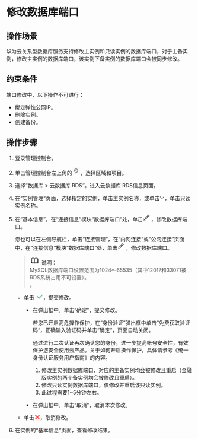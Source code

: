 # 修改数据库端口<a name="zh-cn_topic_change_database_port"></a>

## 操作场景<a name="section241540814823"></a>

华为云关系型数据库服务支持修改主实例和只读实例的数据库端口，对于主备实例，修改主实例的数据库端口，该实例下备实例的数据库端口会被同步修改。

## 约束条件<a name="section64561358181355"></a>

端口修改中，以下操作不可进行：

-   绑定弹性公网IP。
-   删除实例。
-   创建备份。

## 操作步骤<a name="section45421719172826"></a>

1.  登录管理控制台。
2.  单击管理控制台左上角的![](figures/Region灰色图标.png)，选择区域和项目。
3.  选择“数据库  \>  云数据库 RDS“。进入云数据库 RDS信息页面。
4.  在“实例管理“页面，选择指定的实例，单击主实例名称，或单击![](figures/下拉选择.png)，单击只读实例名称。
5.  在“基本信息”，在“连接信息“模块“数据库端口“处，单击![](figures/edit-port.png)，修改数据库端口。

    您也可以在左侧导航栏，单击“连接管理“，在“内网连接”或“公网连接”页面中，在“连接信息“模块“数据库端口“处，单击![](figures/edit-port.png)，修改数据库端口。

    >![](public_sys-resources/icon-note.gif) **说明：**   
    >MySQL数据库端口设置范围为1024～65535（其中12017和33071被RDS系统占用不可设置）。  
    >。  

    -   单击  ![](figures/端口提交.png)，提交修改。
        -   在弹出框中，单击“确定”，提交修改。

            若您已开启高危操作保护，在“身份验证”弹出框中单击“免费获取验证码“，正确输入验证码并单击“确定“，页面自动关闭。

            通过进行二次认证再次确认您的身份，进一步提高帐号安全性，有效保护您安全使用云产品。关于如何开启操作保护，具体请参考《统一身份认证服务用户指南》的内容。

            1.  修改主实例数据库端口，对应的主备实例均会被修改且重启（金融版实例的两个备实例均会被修改且重启）。
            2.  修改只读实例数据库端口，仅修改并重启该只读实例。
            3.  此过程需要1\~5分钟左右。

        -   在弹出框中，单击“取消”，取消本次修改。

    -   单击![](figures/取消02.png)，取消修改。

6.  在实例的“基本信息”页面，查看修改结果。

